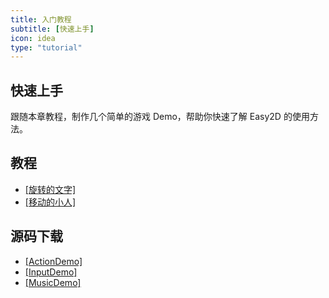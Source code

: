 ```yaml
---
title: 入门教程
subtitle: [快速上手]
icon: idea
type: "tutorial"
---
```


## 快速上手

跟随本章教程，制作几个简单的游戏 Demo，帮助你快速了解 Easy2D 的使用方法。

## 教程

- [[旋转的文字]](/tutorial/demo/rotating-text.html)
- [[移动的小人]](/tutorial/demo/moving-man.html)

## 源码下载

- [[ActionDemo]](http://easy2d-bucket.oss-cn-hangzhou.aliyuncs.com/demo/ActionDemo.zip)
- [[InputDemo]](http://easy2d-bucket.oss-cn-hangzhou.aliyuncs.com/demo/InputDemo.zip)
- [[MusicDemo]](http://easy2d-bucket.oss-cn-hangzhou.aliyuncs.com/demo/MusicDemo.zip)
